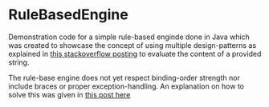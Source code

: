# RuleBasedEngine

Demonstration code for a simple rule-based enginde done in Java which was created to showcase the concept of using multiple design-patterns as explained in [this stackoverflow posting](http://stackoverflow.com/questions/20763189/creating-a-simple-rule-engine-in-java/20892587#20892587) to evaluate the content of a provided string.

The rule-base engine does not yet respect binding-order strength nor include braces or proper exception-handling. An explanation on how to solve this was given in [this post here](http://stackoverflow.com/questions/30718910/how-to-dynamically-add-brackets-to-a-boolean-expression/30719548#30719548)

